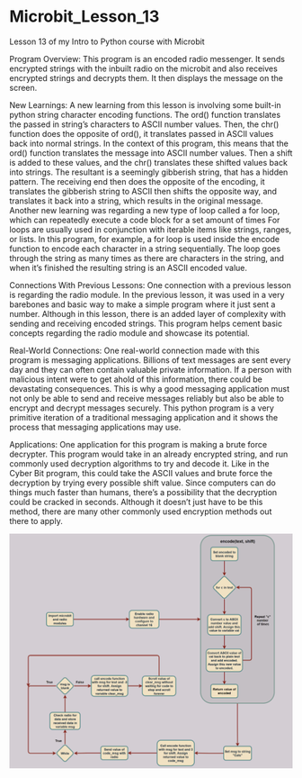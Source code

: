 # Microbit_Lesson_13
Lesson 13 of my Intro to Python course with Microbit

Program Overview: This program is an encoded radio messenger. It sends encrypted strings with the inbuilt radio on the microbit and also receives encrypted strings and decrypts them. It then displays the message on the screen. 

New Learnings: A new learning from this lesson is involving some built-in python string character encoding functions. The ord() function translates the passed in string’s characters to ASCII number values. Then, the chr() function does the opposite of ord(), it translates passed in ASCII values back into normal strings. In the context of this program, this means that the ord() function translates the message into ASCII number values. Then a shift is added to these values, and the chr() translates these shifted values back into strings. The resultant is a seemingly gibberish string, that has a hidden pattern. The receiving end then does the opposite of the encoding, it translates the gibberish string to ASCII then shifts the opposite way, and translates it back into a string, which results in the original message. Another new learning was regarding a new type of loop called a for loop, which can repeatedly execute a code block for a set amount of times For loops are usually used in conjunction with iterable items like strings, ranges, or lists. In this program, for example, a for loop is used inside the encode function to encode each character in a string sequentially. The loop goes through the string as many times as there are characters in the string, and when it’s finished the resulting string is an ASCII encoded value.

Connections With Previous Lessons: One connection with a previous lesson is regarding the radio module. In the previous lesson, it was used in a very barebones and basic way to make a simple program where it just sent a number. Although in this lesson, there is an added layer of complexity with sending and receiving encoded strings. This program helps cement basic concepts regarding the radio module and showcase its potential. 

Real-World Connections: One real-world connection made with this program is messaging applications. Billions of text messages are sent every day and they can often contain valuable private information. If a person with malicious intent were to get ahold of this information, there could be devastating consequences. This is why a good messaging application must not only be able to send and receive messages reliably but also be able to encrypt and decrypt messages securely. This python program is a very primitive iteration of a traditional messaging application and it shows the process that messaging applications may use.

Applications: One application for this program is making a brute force decrypter. This program would take in an already encrypted string, and run commonly used decryption algorithms to try and decode it. Like in the Cyber Bit program, this could take the ASCII values and brute force the decryption by trying every possible shift value. Since computers can do things much faster than humans, there’s a possibility that the decryption could be cracked in seconds. Although it doesn’t just have to be this method, there are many other commonly used encryption methods out there to apply.

![Image](Flowchart.jpg)